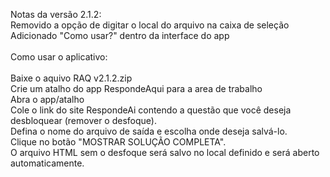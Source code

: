 Notas da versão 2.1.2:<br/>
Removido a opção de digitar o local do arquivo na caixa de seleção<br/>
Adicionado "Como usar?" dentro da interface do app<br/>
<br/>
Como usar o aplicativo:<br/>
<br/>
Baixe o aquivo RAQ v2.1.2.zip<br/>
Crie um atalho do app RespondeAqui para a area de trabalho<br/>
Abra o app/atalho <br/>
Cole o link do site RespondeAi contendo a questão que você deseja desbloquear (remover o desfoque).<br/>
Defina o nome do arquivo de saída e escolha onde deseja salvá-lo.<br/>
Clique no botão "MOSTRAR SOLUÇÃO COMPLETA".<br/>
O arquivo HTML sem o desfoque será salvo no local definido e será aberto automaticamente.<br/>
